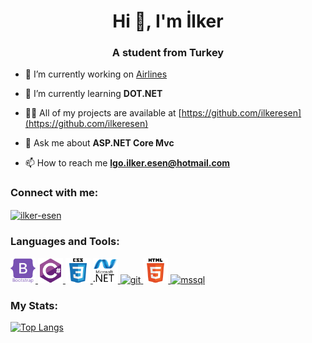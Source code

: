 <h1 align="center">Hi 👋, I'm İlker</h1>
<h3 align="center">A student from Turkey</h3>

- 🔭 I’m currently working on [Airlines](https://github.com/ilkeresen/airlines)

- 🌱 I’m currently learning **DOT.NET**

- 👨‍💻 All of my projects are available at [https://github.com/ilkeresen](https://github.com/ilkeresen)

- 💬 Ask me about **ASP.NET Core Mvc**

- 📫 How to reach me **lgo.ilker.esen@hotmail.com**

<h3 align="left">Connect with me:</h3>
<p align="left">
<a href="https://linkedin.com/in/ilker-esen" target="blank"><img align="center" src="https://raw.githubusercontent.com/rahuldkjain/github-profile-readme-generator/master/src/images/icons/Social/linked-in-alt.svg" alt="ilker-esen" height="30" width="40" /></a>
</p>

<h3 align="left">Languages and Tools:</h3>
<p align="left"> <a href="https://getbootstrap.com" target="_blank"> <img src="https://raw.githubusercontent.com/devicons/devicon/master/icons/bootstrap/bootstrap-plain-wordmark.svg" alt="bootstrap" width="40" height="40"/> </a> <a href="https://www.w3schools.com/cs/" target="_blank"> <img src="https://raw.githubusercontent.com/devicons/devicon/master/icons/csharp/csharp-original.svg" alt="csharp" width="40" height="40"/> </a> <a href="https://www.w3schools.com/css/" target="_blank"> <img src="https://raw.githubusercontent.com/devicons/devicon/master/icons/css3/css3-original-wordmark.svg" alt="css3" width="40" height="40"/> </a> <a href="https://dotnet.microsoft.com/" target="_blank"> <img src="https://raw.githubusercontent.com/devicons/devicon/master/icons/dot-net/dot-net-original-wordmark.svg" alt="dotnet" width="40" height="40"/> </a> <a href="https://git-scm.com/" target="_blank"> <img src="https://www.vectorlogo.zone/logos/git-scm/git-scm-icon.svg" alt="git" width="40" height="40"/> </a> <a href="https://www.w3.org/html/" target="_blank"> <img src="https://raw.githubusercontent.com/devicons/devicon/master/icons/html5/html5-original-wordmark.svg" alt="html5" width="40" height="40"/> </a> <a href="https://www.microsoft.com/en-us/sql-server" target="_blank"> <img src="https://www.svgrepo.com/show/303229/microsoft-sql-server-logo.svg" alt="mssql" width="40" height="40"/> </a> </p>

<h3 align="left">My Stats:</h3>

[![Top Langs](https://github-readme-stats.vercel.app/api/top-langs/?username=ilkeresen&layout=compact&theme=vision-friendly-dark)](https://github.com/anuraghazra/github-readme-stats)
